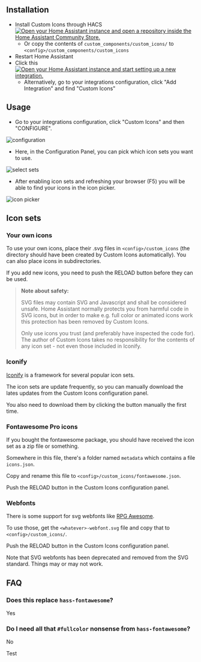 ## Installation

- Install Custom Icons through HACS [![Open your Home Assistant instance and open a repository inside the Home Assistant Community Store.](https://my.home-assistant.io/badges/hacs_repository.svg)](https://my.home-assistant.io/redirect/hacs_repository/?owner=thomasloven&repository=hass-custom_icons)
  - Or copy the contents of `custom_components/custom_icons/` to `<config>/custom_components/custom_icons`
- Restart Home Assistant
- Click this [![Open your Home Assistant instance and start setting up a new integration.](https://my.home-assistant.io/badges/config_flow_start.svg)](https://my.home-assistant.io/redirect/config_flow_start/?domain=custom_icons)
  - Alternatively, go to your integrations configuration, click "Add Integration" and find "Custom Icons"

## Usage

- Go to your integrations configuration, click "Custom Icons" and then "CONFIGURE".

![configuration](https://github.com/user-attachments/assets/3e88a032-0fb1-4975-95e6-07a809cd2239)

- Here, in the Configuration Panel, you can pick which icon sets you want to use.

![select sets](https://github.com/user-attachments/assets/84c3289c-ec4b-40c8-b54d-be4f2f1dd89d)

- After enabling icon sets and refreshing your browser (F5) you will be able to find your icons in the icon picker.

![icon picker](https://github.com/user-attachments/assets/fb17667e-8161-48a8-adc9-78893961dd05)

## Icon sets

### Your own icons

To use your own icons, place their .svg files in `<config>/custom_icons` (the directory should have been created by Custom Icons automatically).
You can also place icons in subdirectories.

If you add new icons, you need to push the RELOAD button before they can be used.

> **Note about safety:**
>
> SVG files may contain SVG and Javascript and shall be considered unsafe.
> Home Assistant normally protects you from harmful code in SVG icons, but in order to make e.g. full color or animated icons work this protection has been removed by Custom Icons.
>
> Only use icons you trust (and preferably have inspected the code for). The author of Custom Icons takes no responsibility for the contents of any icon set - not even those included in Iconify.

### Iconify

[Iconify](https://iconify.design/) is a framework for several popular icon sets.

The icon sets are update frequently, so you can manually download the lates updates from the Custom Icons configuration panel.

You also need to download them by clicking the button manually the first time.

### Fontawesome Pro icons

If you bought the fontawesome package, you should have received the icon set as a zip file or something.

Somewhere in this file, there's a folder named `metadata` which contains a file `icons.json`.

Copy and rename this file to `<config>/custom_icons/fontawesome.json`.

Push the RELOAD button in the Custom Icons configuration panel.

### Webfonts

There is some support for svg webfonts like [RPG Awesome](https://github.com/nagoshiashumari/Rpg-Awesome/).

To use those, get the `<whatever>-webfont.svg` file and copy that to `<config>/custom_icons/`.

Push the RELOAD button in the Custom Icons configuration panel.

Note that SVG webfonts has been deprecated and removed from the SVG standard. Things may or may not work.

## FAQ

### Does this replace `hass-fontawesome`?

Yes

### Do I need all that `#fullcolor` nonsense from `hass-fontawesome`?

No

Test
